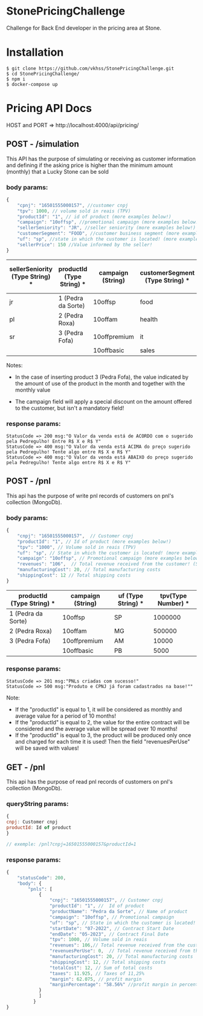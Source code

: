 # StonePricingChallenge

Challenge for Back End developer in the pricing area at Stone.

# Installation

```
$ git clone https://github.com/vkhss/StonePricingChallenge.git
$ cd StonePricingChallenge/
$ npm i
$ docker-compose up
```

# Pricing API Docs

HOST and PORT => http://localhost:4000/api/pricing/

## POST - /simulation

This API has the purpose of simulating or receiving as customer information and defining
if the asking price is higher than the minimum amount (monthly) that a Lucky Stone
can be sold

### body params:

~~~javascript
{
    "cpnj": "16501555000157", //customer cnpj
    "tpv": 1000, // volume sold in reais (TPV)
    "productId": "1", // id of product (more examples below!)
    "campaign": "10offsp", //promotional campaign (more examples below!)
    "sellerSeniority": "JR", //seller seniority (more examples below!)
    "customerSegment": "FOOD", //customer business segment (more examples below!)
    "uf": "sp", //state in which the customer is located! (more examples below!)
    "sellerPrice": 150 //Value informed by the seller!
}
~~~

| sellerSeniority (Type String) * | productId (Type String) * | campaign (String) | customerSegment (Type String) *  | uf (Type String) * | tpv(Type Number) * | sellerPrice (Type Number) * |
|---------------------------------|---------------------------|-------------------|----------------------------------|--------------------|--------------------|-----------------------------|
| jr                              | 1 (Pedra da Sorte)        | 10offsp           | food                             | SP                 | 1000000            | 200                         |
| pl                              | 2 (Pedra Roxa)            | 10offam           | health                           | MG                 | 500000             | 150                         |
| sr                              | 3 (Pedra Fofa)            | 10offpremium      | it                               | AM                 | 10000              | 100                         |
|                                 |                           | 10offbasic        | sales                            | PB                 | 5000               | 80                          |                     |

Notes: 
- In the case of inserting product 3 (Pedra Fofa), the value indicated by the amount of use of the product in the month and together with the monthly value

- The campaign field will apply a special discount on the amount offered to the customer, but isn't a mandatory field!

### response params:
```
StatusCode => 200 msg:"O Valor da venda está de ACORDO com o sugerido pela Pedregulho! Entre R$ X e R$ Y"
StatusCode => 400 msg:"O Valor da venda está ACIMA do preço sugerido pela Pedregulho! Tente algo entre R$ X e R$ Y"
StatusCode => 400 msg:"O Valor da venda está ABAIXO do preço sugerido pela Pedregulho! Tente algo entre R$ X e R$ Y"

```

## POST - /pnl

This api  has the purpose of write pnl records of customers on pnl's collection (MongoDb). 

### body params: 
~~~javascript
{
    "cnpj": "16501555000157",  // Customer cnpj
    "productId": "1", // Id of product (more examples below!)
    "tpv": "1000", // Volume sold in reais (TPV)
    "uf": "sp", // State in which the customer is located! (more examples below!)
    "campaign": "10offsp", // Promotional campaign (more examples below!)
    "revenues": "106",  // Total revenue received from the customer! (Same as sellerPrice!)
    "manufacturingCost": 20, // Total manufacturing costs
    "shippingCost": 12 // Total shipping costs
}
~~~

| productId (Type String) * | campaign (String) | uf (Type String) * | tpv(Type Number) * |
|---------------------------|-------------------|--------------------|--------------------|
| 1 (Pedra da Sorte)        | 10offsp           | SP                 | 1000000            |
| 2 (Pedra Roxa)            | 10offam           | MG                 | 500000             |
| 3 (Pedra Fofa)            | 10offpremium      | AM                 | 10000              |
|                           | 10offbasic        | PB                 | 5000               |

### response params:
```
StatusCode => 201 msg:"PNLs criadas com sucesso!"
StatusCode => 500 msg:"Produto e CPNJ já foram cadastrados na base!""

```

Note: 
- If the "productId" is equal to 1, it will be considered as monthly and average value for a period of 10 months!
- If the "productId" is equal to 2, the value for the entire contract will be considered and the average value will be spread over 10 months!
- If the "productId" is equal to 3, the product will be produced only once and charged for each time it is used! Then the field "revenuesPerUse" will be saved with values!

## GET - /pnl

This api has the purpose of read pnl records of customers on pnl's collection (MongoDb). 

### queryString params: 

~~~javascript
{
cnpj: Customer cnpj
productId: Id of product 
}

// exemple: /pnl?cnpj=16501555000157&productId=1
~~~




### response params: 

~~~javascript
{
    "statusCode": 200,
    "body": {
        "pnls": [
            {
                "cnpj": "16501555000157", // Customer cnpj
                "productId": "1", //  Id of product 
                "productName": "Pedra da Sorte", // Name of product 
                "campaign": "10offsp", // Promotional campaign 
                "uf": "sp", // State in which the customer is located!
                "startDate": "07-2022", // Contract Start Date
                "endDate": "05-2023", // Contract Final Date
                "tpv": 1000, // Volume sold in reais 
                "revenues": 106,// Total revenue received from the customer! 
                "revenuesPerUse": 0,  // Total revenue received from the customer by use (Ex: productId equal 3 - Pedra Fofa)! 
                "manufacturingCost": 20, // Total manufacturing costs
                "shippingCost": 12, // Total shipping costs
                "totalCost": 12, // Sum of total costs
                "taxes": 11.925, // Taxes of 11,25%
                "margin": 62.075, // profit margin 
                "marginPercentage": "58.56%" //profit margin in percentage
            }
            ]
          }
}
~~~














